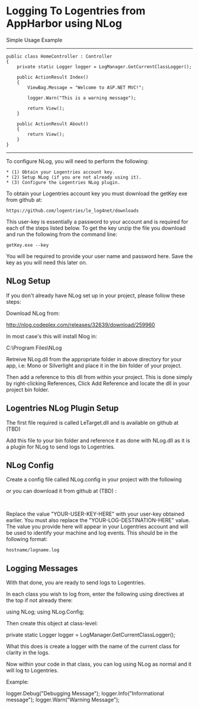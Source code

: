 Logging To Logentries from AppHarbor using NLog
========================================================

Simple Usage Example

---------------------

    public class HomeController : Controller
    {
        private static Logger logger = LogManager.GetCurrentClassLogger();

        public ActionResult Index()
        {
            ViewBag.Message = "Welcome to ASP.NET MVC!";

            logger.Warn("This is a warning message");

            return View();
        }

        public ActionResult About()
        {
            return View();
        }
    }

-----------------------------

To configure NLog, you will need to perform the following:

    * (1) Obtain your Logentries account key.
    * (2) Setup NLog (if you are not already using it).
    * (3) Configure the Logentries NLog plugin.

To obtain your Logentries account key you must download the getKey exe from github at:

	https://github.com/logentries/le_log4net/downloads

This user-key is essentially a password to your account and is required for each of the steps listed below. To get the key unzip the file you download and run the following from the command line:

    getKey.exe --key

You will be required to provide your user name and password here. Save the key as you will need this later on. 

NLog Setup
------------------

If you don't already have NLog set up in your project, please follow these steps:

Download NLog from:

http://nlog.codeplex.com/releases/32639/download/259960

In most case's this will install Nlog in:

C:\Program Files\NLog

Retreive NLog.dll from the appropriate folder in above directory for your app, i.e: Mono or Silverlight and place it in the bin folder of your project.

Then add a reference to this dll from within your project. This is done simply by right-clicking References, Click Add Reference and locate the dll in your project bin folder.

Logentries NLog Plugin Setup
--------------------------------

The first file required is called LeTarget.dll and is available on github at (TBD)

Add this file to your bin folder and reference it as done with NLog.dll as it is a plugin for NLog to send logs to Logentries.

NLog Config
------------------

Create a config file called NLog.config in your project with the following

or you can download it from github at (TBD) :

﻿<?xml version="1.0"?>
<nlog xmlns="http://www.nlog-project.org/schemas/NLog.xsd"
      xmlns:xsi="http://www.w3.org/2001/XMLSchema-instance">
  <extensions>
    <add assembly="LeTarget"/>
  </extensions>
  <targets>
    <target name="logentries" type="Logentries" key="YOUR_KEY_HERE" location="YOUR_LOG_DESTINATION_HERE"/>
  </targets>
  <rules>
    <logger name="*" minLevel="Info" appendTo="logentries"/>
  </rules>
</nlog>

Replace the value "YOUR-USER-KEY-HERE" with your user-key obtained earlier. You must also replace the "YOUR-LOG-DESTINATION-HERE" value. The value you provide here will appear in your Logentries account and will be used to identify your machine and log events. This should be in the following format:

	hostname/logname.log

Logging Messages
----------------

With that done, you are ready to send logs to Logentries.

In each class you wish to log from, enter the following using directives at the top if not already there:

using NLog;
using NLog.Config;

Then create this object at class-level:

private static Logger logger = LogManager.GetCurrentClassLogger();

What this does is create a logger with the name of the current class for clarity in the logs.

Now within your code in that class, you can log using NLog as normal and it will log to Logentries.

Example:

logger.Debug("Debugging Message");
logger.Info("Informational message");
logger.Warn("Warning Message");

